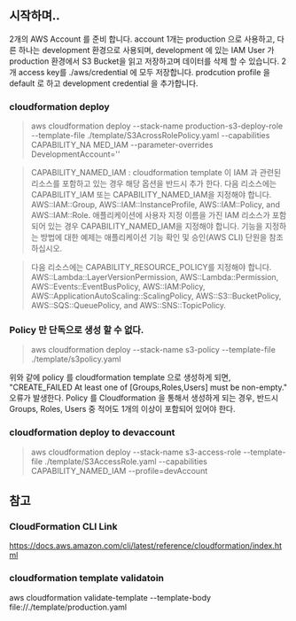 ## 시작하며..
2개의 AWS Account 를 준비 합니다. account 1개는 production 으로 사용하고, 다른 하나는 development 환경으로 사용되며, development 에 있는 IAM User 가 production 환경에서 S3 Bucket을 읽고 저장하고며 데이터를 삭제 할 수 있습니다. 2개 access key를 ./aws/credential 에 모두 저장합니다. prodcution profile 을 default 로 하고 development credential 을 추가합니다.

### cloudformation deploy
> aws cloudformation deploy --stack-name production-s3-deploy-role --template-file ./template/S3AcrossRolePolicy.yaml --capabilities CAPABILITY_NA
MED_IAM --parameter-overrides DevelopmentAccount='<development account number>'

> CAPABILITY_NAMED_IAM : cloudformation template 이 IAM 과 관련된 리소스를 포함하고 있는 경우 해당 옵션을 반드시 추가 한다.
> 다음 리소스에는 CAPABILITY_IAM 또는 CAPABILITY_NAMED_IAM을 지정해야 합니다. AWS::IAM::Group, AWS::IAM::InstanceProfile, AWS::IAM::Policy, and AWS::IAM::Role. 애플리케이션에 사용자 지정 이름을 가진 IAM 리소스가 포함되어 있는 경우 CAPABILITY_NAMED_IAM을 지정해야 합니다. 기능을 지정하는 방법에 대한 예제는 애플리케이션 기능 확인 및 승인(AWS CLI) 단원을 참조하십시오.

> 다음 리소스에는 CAPABILITY_RESOURCE_POLICY를 지정해야 합니다. AWS::Lambda::LayerVersionPermission, AWS::Lambda::Permission, AWS::Events::EventBusPolicy, AWS::IAM:Policy, AWS::ApplicationAutoScaling::ScalingPolicy, AWS::S3::BucketPolicy, AWS::SQS::QueuePolicy, and AWS::SNS::TopicPolicy.


### Policy 만 단독으로 생성 할 수 없다.
> aws cloudformation deploy --stack-name s3-policy --template-file ./template/s3policy.yaml

위와 같에 policy 를  cloudformation template 으로 생성하게 되면, "CREATE_FAILED   At least one of [Groups,Roles,Users] must be non-empty." 오류가 발생한다.
Policy 를 Cloudformation 을 통해서 생성하게 되는 경우, 반드시 Groups, Roles, Users 중 적어도 1개의 이상이 포함되어 있어야 한다.


### cloudformation deploy to devaccount
> aws cloudformation deploy --stack-name s3-access-role --template-file ./template/S3AccessRole.yaml --capabilities CAPABILITY_NAMED_IAM --profile=devAccount


## 참고
### CloudFormation CLI Link
https://docs.aws.amazon.com/cli/latest/reference/cloudformation/index.html

### cloudformation template validatoin
aws cloudformation validate-template --template-body file://./template/production.yaml 